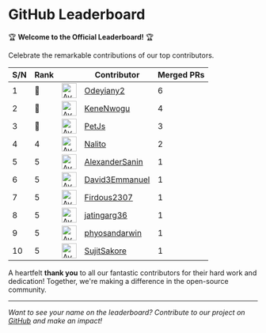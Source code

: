 
# GitHub Leaderboard

🏆 **Welcome to the Official Leaderboard!** 🏆

Celebrate the remarkable contributions of our top contributors.

| S/N | Rank || Contributor | Merged PRs |
|--| ---- | -- |----------- | ---------- |
| 1 | 🥇 | <img src='https://avatars.githubusercontent.com/u/108756842?v=4' alt='Avatar' width='30' height='30'> | [Odeyiany2](https://github.com/Odeyiany2) | 6 |
| 2 | 🥈 | <img src='https://avatars.githubusercontent.com/u/59177747?v=4' alt='Avatar' width='30' height='30'> | [KeneNwogu](https://github.com/KeneNwogu) | 4 |
| 3 | 🥉 | <img src='https://avatars.githubusercontent.com/u/138301475?v=4' alt='Avatar' width='30' height='30'> | [PetJs](https://github.com/PetJs) | 3 |
| 4 | 4 | <img src='https://avatars.githubusercontent.com/u/71222572?v=4' alt='Avatar' width='30' height='30'> | [Nalito](https://github.com/Nalito) | 2 |
| 5 | 5 | <img src='https://avatars.githubusercontent.com/u/11654054?v=4' alt='Avatar' width='30' height='30'> | [AlexanderSanin](https://github.com/AlexanderSanin) | 1 |
| 6 | 5 | <img src='https://avatars.githubusercontent.com/u/73294942?v=4' alt='Avatar' width='30' height='30'> | [David3Emmanuel](https://github.com/David3Emmanuel) | 1 |
| 7 | 5 | <img src='https://avatars.githubusercontent.com/u/124298708?v=4' alt='Avatar' width='30' height='30'> | [Firdous2307](https://github.com/Firdous2307) | 1 |
| 8 | 5 | <img src='https://avatars.githubusercontent.com/u/46717453?v=4' alt='Avatar' width='30' height='30'> | [jatingarg36](https://github.com/jatingarg36) | 1 |
| 9 | 5 | <img src='https://avatars.githubusercontent.com/u/120161341?v=4' alt='Avatar' width='30' height='30'> | [phyosandarwin](https://github.com/phyosandarwin) | 1 |
| 10 | 5 | <img src='https://avatars.githubusercontent.com/u/150163338?v=4' alt='Avatar' width='30' height='30'> | [SujitSakore](https://github.com/SujitSakore) | 1 |

A heartfelt **thank you** to all our fantastic contributors for their hard work and dedication! Together, we're making a difference in the open-source community.

---

*Want to see your name on the leaderboard? Contribute to our project on [GitHub](https://github.com/mlsanigeria/speak-to-docs) and make an impact!*

